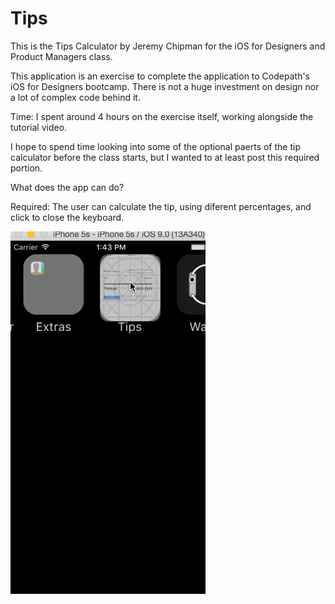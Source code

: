 # Tips
This is the Tips Calculator by Jeremy Chipman for the iOS for Designers and Product Managers class.

This application is an exercise to complete the application to Codepath's iOS for Designers bootcamp. There is not a huge investment on design nor a lot of complex code behind it.

Time: I spent around 4 hours on the exercise itself, working alongside the tutorial video.

I hope to spend time looking into some of the optional paerts of the tip calculator before the class starts, but I wanted to at least post this required portion.

What does the app can do?

Required: The user can calculate the tip, using diferent percentages, and click to close the keyboard.

![Video Walkthrough](Tips.gif)




